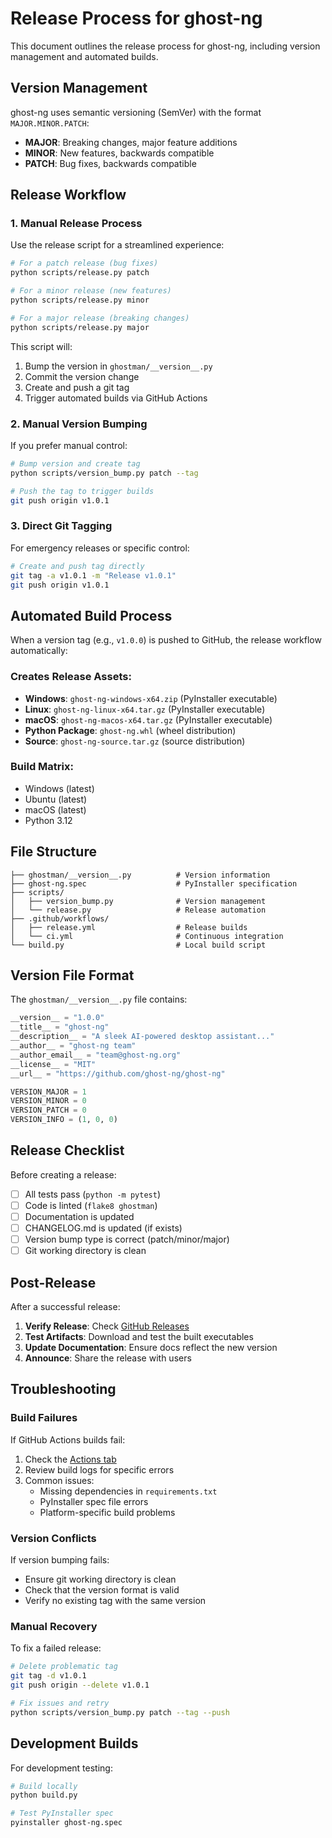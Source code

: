 # Release Process for ghost-ng

This document outlines the release process for ghost-ng, including version management and automated builds.

## Version Management

ghost-ng uses semantic versioning (SemVer) with the format `MAJOR.MINOR.PATCH`:

- **MAJOR**: Breaking changes, major feature additions
- **MINOR**: New features, backwards compatible
- **PATCH**: Bug fixes, backwards compatible

## Release Workflow

### 1. Manual Release Process

Use the release script for a streamlined experience:

```bash
# For a patch release (bug fixes)
python scripts/release.py patch

# For a minor release (new features)
python scripts/release.py minor

# For a major release (breaking changes)
python scripts/release.py major
```

This script will:
1. Bump the version in `ghostman/__version__.py`
2. Commit the version change
3. Create and push a git tag
4. Trigger automated builds via GitHub Actions

### 2. Manual Version Bumping

If you prefer manual control:

```bash
# Bump version and create tag
python scripts/version_bump.py patch --tag

# Push the tag to trigger builds
git push origin v1.0.1
```

### 3. Direct Git Tagging

For emergency releases or specific control:

```bash
# Create and push tag directly
git tag -a v1.0.1 -m "Release v1.0.1"
git push origin v1.0.1
```

## Automated Build Process

When a version tag (e.g., `v1.0.0`) is pushed to GitHub, the release workflow automatically:

### Creates Release Assets:
- **Windows**: `ghost-ng-windows-x64.zip` (PyInstaller executable)
- **Linux**: `ghost-ng-linux-x64.tar.gz` (PyInstaller executable)  
- **macOS**: `ghost-ng-macos-x64.tar.gz` (PyInstaller executable)
- **Python Package**: `ghost-ng.whl` (wheel distribution)
- **Source**: `ghost-ng-source.tar.gz` (source distribution)

### Build Matrix:
- Windows (latest)
- Ubuntu (latest)
- macOS (latest)
- Python 3.12

## File Structure

```
├── ghostman/__version__.py          # Version information
├── ghost-ng.spec                    # PyInstaller specification
├── scripts/
│   ├── version_bump.py              # Version management
│   └── release.py                   # Release automation
├── .github/workflows/
│   ├── release.yml                  # Release builds
│   └── ci.yml                       # Continuous integration
└── build.py                         # Local build script
```

## Version File Format

The `ghostman/__version__.py` file contains:

```python
__version__ = "1.0.0"
__title__ = "ghost-ng"
__description__ = "A sleek AI-powered desktop assistant..."
__author__ = "ghost-ng team"
__author_email__ = "team@ghost-ng.org"
__license__ = "MIT"
__url__ = "https://github.com/ghost-ng/ghost-ng"

VERSION_MAJOR = 1
VERSION_MINOR = 0
VERSION_PATCH = 0
VERSION_INFO = (1, 0, 0)
```

## Release Checklist

Before creating a release:

- [ ] All tests pass (`python -m pytest`)
- [ ] Code is linted (`flake8 ghostman`)
- [ ] Documentation is updated
- [ ] CHANGELOG.md is updated (if exists)
- [ ] Version bump type is correct (patch/minor/major)
- [ ] Git working directory is clean

## Post-Release

After a successful release:

1. **Verify Release**: Check [GitHub Releases](https://github.com/ghost-ng/ghost-ng/releases)
2. **Test Artifacts**: Download and test the built executables
3. **Update Documentation**: Ensure docs reflect the new version
4. **Announce**: Share the release with users

## Troubleshooting

### Build Failures

If GitHub Actions builds fail:

1. Check the [Actions tab](https://github.com/ghost-ng/ghost-ng/actions)
2. Review build logs for specific errors
3. Common issues:
   - Missing dependencies in `requirements.txt`
   - PyInstaller spec file errors
   - Platform-specific build problems

### Version Conflicts

If version bumping fails:
- Ensure git working directory is clean
- Check that the version format is valid
- Verify no existing tag with the same version

### Manual Recovery

To fix a failed release:

```bash
# Delete problematic tag
git tag -d v1.0.1
git push origin --delete v1.0.1

# Fix issues and retry
python scripts/version_bump.py patch --tag --push
```

## Development Builds

For development testing:

```bash
# Build locally
python build.py

# Test PyInstaller spec
pyinstaller ghost-ng.spec
```